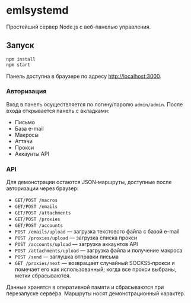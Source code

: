 # emlsystemd

Простейший сервер Node.js с веб-панелью управления.

## Запуск

```bash
npm install
npm start
```

Панель доступна в браузере по адресу [http://localhost:3000](http://localhost:3000).

### Авторизация
Вход в панель осуществляется по логину/паролю `admin/admin`.
После входа открывается панель с вкладками:
- Письмо
- База e-mail
- Макросы
- Аттачи
- Прокси
- Аккаунты API

### API
Для демонстрации остаются JSON‑маршруты, доступные после авторизации через браузер:
- `GET/POST /macros`
- `GET/POST /emails`
- `GET/POST /attachments`
- `GET/POST /proxies`
- `GET/POST /accounts`
- `POST /emails/upload` — загрузка текстового файла с базой e-mail
- `POST /proxies/upload` — загрузка списка прокси
- `POST /accounts/upload` — загрузка аккаунтов API
- `POST /attachments/upload` — загрузка файла и получение макроса
- `POST /send` — заглушка отправки письма
- `GET /proxies/next` — возвращает случайный SOCKS5‑прокси и помечает его как использованный; когда все прокси выбраны, метки сбрасываются.

Данные хранятся в оперативной памяти и сбрасываются при перезапуске сервера. Маршруты носят демонстрационный характер.
